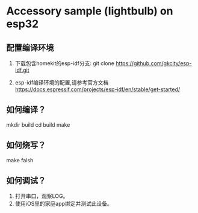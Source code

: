 # Accessory sample (lightbulb) on esp32

## 配置编译环境
1. 下载包含homekit的esp-idf分支:
git clone https://github.com/gkcity/esp-idf.git

2. esp-idf编译环境的配置,请参考官方文档
https://docs.espressif.com/projects/esp-idf/en/stable/get-started/

## 如何编译？
mkdir build
cd build
make

## 如何烧写？ 
make falsh

## 如何调试？
1. 打开串口，观察LOG。
2. 使用iOS里的家庭app绑定并测试此设备。
